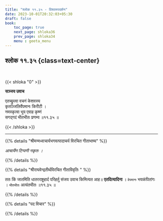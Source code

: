 ```yaml
---
title: "श्लोक ११.३५ - विश्वरूपदर्शन"
date: 2023-10-01T20:32:03+05:30
draft: false
book:
    toc_page: true
    next_page: shloka36
    prev_page: shloka34
    menu : geeta_menu
---
```




## श्लोक ११.३५ {class=text-center}

<br/>

{{< shloka  "0"  >}}

**सञ्जय उवाच**

एतच्छ्रुत्वा वचनं केशवस्य  
कृताञ्जलिर्वेपमानः किरीटी ।    
नमस्कृत्वा भूय एवाह कृष्णं  
सगद्गदं भीतभीतः प्रणम्य ॥११.३५ ॥

{{< /shloka >}}

---


{{% details "श्रीमन्मध्वाचार्यभगवत्पादाचर्य विरचित  गीताभाष्य" %}}

*आचार्येण टिप्पणी नकृतः ।*

{{% /details %}}



{{% details "श्रीराघवेन्द्रतीर्थविरचित गीताविवृतिः " %}}

ततः किं जातमिति धातरराष्ट्रहार्द परिहर्तु संजय उवाच किमित्यत
आह॥ **एतदित्यादिना** । `वेपमानः` भयकंपितांगः । 
`भीतभीतः` अत्यंतभीतः ॥११.३५ ॥

{{% /details %}}



{{% details "पद विचार" %}}


{{% /details %}}
